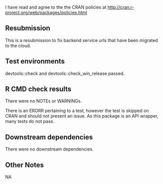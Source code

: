 I have read and agree to the the CRAN policies at
http://cran.r-project.org/web/packages/policies.html

## Resubmission

This is a resubmission to fix backend service urls that have been migrated to the cloud.

## Test environments

devtools::check and devtools::check_win_release passed.

## R CMD check results

There were no NOTEs or WARNINGs.

There is an ERORR pertaining to a test, however the test is skipped on CRAN and should not present an issue. As this package is an API wrapper, many tests do not pass.

## Downstream dependencies

There were no downstream dependencies.

## Other Notes

NA
